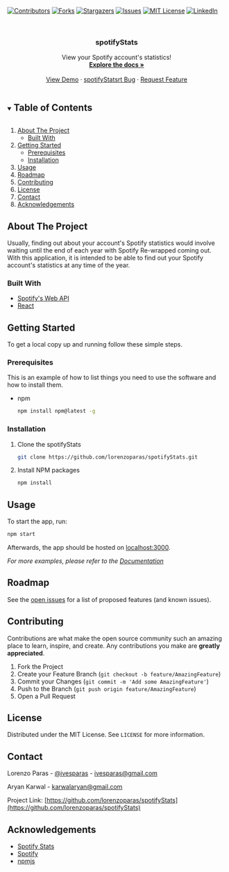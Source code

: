 <!--
*** Thanks for checking out the Best-README-Template. If you have a suggestion
*** that would make this better, please fork the spotifyStats and create a pull request
*** or simply open an issue with the tag "enhancement".
*** Thanks again! Now go create something AMAZING! :D
***
***
***
*** To avoid retyping too much info. Do a search and replace for the following:
*** lorenzoparas, spotifyStats, ivesparas, ivesparas@gmail.com, spotifyStats, View your Spotify account's statistics!
-->



<!-- PROJECT SHIELDS -->
<!--
*** I'm using markdown "reference style" links for readability.
*** Reference links are enclosed in brackets [ ] instead of parentheses ( ).
*** See the bottom of this document for the declaration of the reference variables
*** for contributors-url, forks-url, etc. This is an optional, concise syntax you may use.
*** https://www.markdownguide.org/basic-syntax/#reference-style-links
-->
[![Contributors][contributors-shield]][contributors-url]
[![Forks][forks-shield]][forks-url]
[![Stargazers][stars-shield]][stars-url]
[![Issues][issues-shield]][issues-url]
[![MIT License][license-shield]][license-url]
[![LinkedIn][linkedin-shield]][linkedin-url]



<!-- PROJECT LOGO -->
<br />
<p align="center">

  <h3 align="center">spotifyStats</h3>

  <p align="center">
    View your Spotify account's statistics!
    <br />
    <a href="https://github.com/lorenzoparas/spotifyStats"><strong>Explore the docs »</strong></a>
    <br />
    <br />
    <a href="https://github.com/lorenzoparas/spotifyStats">View Demo</a>
    ·
    <a href="https://github.com/lorenzoparas/spotifyStats/issues">spotifyStatsrt Bug</a>
    ·
    <a href="https://github.com/lorenzoparas/spotifyStats/issues">Request Feature</a>
  </p>
</p>



<!-- TABLE OF CONTENTS -->
<details open="open">
  <summary><h2 style="display: inline-block">Table of Contents</h2></summary>
  <ol>
    <li>
      <a href="#about-the-project">About The Project</a>
      <ul>
        <li><a href="#built-with">Built With</a></li>
      </ul>
    </li>
    <li>
      <a href="#getting-started">Getting Started</a>
      <ul>
        <li><a href="#prerequisites">Prerequisites</a></li>
        <li><a href="#installation">Installation</a></li>
      </ul>
    </li>
    <li><a href="#usage">Usage</a></li>
    <li><a href="#roadmap">Roadmap</a></li>
    <li><a href="#contributing">Contributing</a></li>
    <li><a href="#license">License</a></li>
    <li><a href="#contact">Contact</a></li>
    <li><a href="#acknowledgements">Acknowledgements</a></li>
  </ol>
</details>



<!-- ABOUT THE PROJECT -->
## About The Project

Usually, finding out about your account's Spotify statistics would involve waiting until 
the end of each year with Spotify Re-wrapped coming out. With this application, it is intended 
to be able to find out your Spotify account's statistics at any time of the year.


### Built With

* [Spotify's Web API](https://developer.spotify.com/documentation/web-api/)
* [React](https://reactjs.org/)

<!-- GETTING STARTED -->
## Getting Started

To get a local copy up and running follow these simple steps.

### Prerequisites

This is an example of how to list things you need to use the software and how to install them.
* npm
  ```sh
  npm install npm@latest -g
  ```

### Installation

1. Clone the spotifyStats
   ```sh
   git clone https://github.com/lorenzoparas/spotifyStats.git
   ```
2. Install NPM packages
   ```sh
   npm install
   ```

<!-- USAGE EXAMPLES -->
## Usage

To start the app, run:
   ```sh
   npm start
   ```

Afterwards, the app should be hosted on [localhost:3000](http://localhost:3000).

_For more examples, please refer to the [Documentation](https://developer.spotify.com/documentation/web-api/)_

<!-- ROADMAP -->
## Roadmap

See the [open issues](https://github.com/lorenzoparas/spotifyStats/issues) for a list of proposed features (and known issues).

<!-- CONTRIBUTING -->
## Contributing

Contributions are what make the open source community such an amazing place to learn, inspire, and create. Any contributions you make are **greatly appreciated**.

1. Fork the Project
2. Create your Feature Branch (`git checkout -b feature/AmazingFeature`)
3. Commit your Changes (`git commit -m 'Add some AmazingFeature'`)
4. Push to the Branch (`git push origin feature/AmazingFeature`)
5. Open a Pull Request

<!-- LICENSE -->
## License

Distributed under the MIT License. See `LICENSE` for more information.



<!-- CONTACT -->
## Contact

Lorenzo Paras - [@ivesparas](https://twitter.com/ivesparas) - ivesparas@gmail.com

Aryan Karwal - karwalaryan@gmail.com

Project Link: [https://github.com/lorenzoparas/spotifyStats](https://github.com/lorenzoparas/spotifyStats)



<!-- ACKNOWLEDGEMENTS -->
## Acknowledgements

* [Spotify Stats](https://spotifystats.com/)
* [Spotify](https://www.spotify.com/)
* [npmjs](https://www.npmjs.com/)

<!-- MARKDOWN LINKS & IMAGES -->
<!-- https://www.markdownguide.org/basic-syntax/#reference-style-links -->
[contributors-shield]: https://img.shields.io/github/contributors/lorenzoparas/spotifyStats.svg?style=for-the-badge
[contributors-url]: https://github.com/lorenzoparas/spotifyStats/graphs/contributors
[forks-shield]: https://img.shields.io/github/forks/lorenzoparas/spotifyStats.svg?style=for-the-badge
[forks-url]: https://github.com/lorenzoparas/spotifyStats/network/members
[stars-shield]: https://img.shields.io/github/stars/lorenzoparas/spotifyStats.svg?style=for-the-badge
[stars-url]: https://github.com/lorenzoparas/spotifyStats/stargazers
[issues-shield]: https://img.shields.io/github/issues/lorenzoparas/spotifyStats.svg?style=for-the-badge
[issues-url]: https://github.com/lorenzoparas/spotifyStats/issues
[license-shield]: https://img.shields.io/github/license/lorenzoparas/spotifyStats.svg?style=for-the-badge
[license-url]: https://github.com/lorenzoparas/spotifyStats/blob/main/LICENSE
[linkedin-shield]: https://img.shields.io/badge/-LinkedIn-black.svg?style=for-the-badge&logo=linkedin&colorB=555
[linkedin-url]: https://linkedin.com/in/lorenzo-paras
